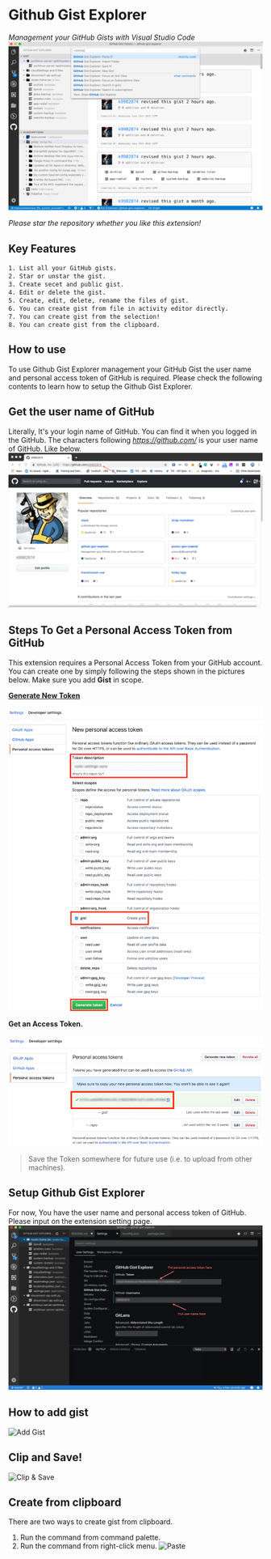 # Github Gist Explorer

*Management your GitHub Gists with Visual Studio Code*
![Screenshot](https://raw.githubusercontent.com/k9982874/github-gist-explorer/master/images/guide-1.png)

*Please star the repository whether you like this extension!*

## Key Features
```
1. List all your GitHub gists.
2. Star or unstar the gist.
3. Create secet and public gist.
4. Edit or delete the gist.
5. Create, edit, delete, rename the files of gist.
6. You can create gist from file in activity editor directly.
7. You can create gist from the selection!
8. You can create gist from the clipboard.
```

## How to use
To use Github Gist Explorer management your GitHub Gist the user name and personal access token of GitHub is required.
Please check the following contents to learn how to setup the Github Gist Explorer.

## Get the user name of GitHub
Literally, It's your login name of GitHub. You can find it when you logged in the GitHub. The characters following *https://github.com/* is your user name of GitHub. Like below.
![Get User Name](https://raw.githubusercontent.com/k9982874/github-gist-explorer/master/images/guide-2.png)

## Steps To Get a Personal Access Token from GitHub
This extension requires a Personal Access Token from your GitHub account. You can create one by simply following the steps shown in the pictures below. Make sure you add **Gist** in scope.

**[Generate New Token](https://github.com/settings/tokens/new?description=code-setting-sync&scopes=gist)**

![Select Scopes](https://raw.githubusercontent.com/k9982874/github-gist-explorer/master/images/guide-3.png)

**Get an Access Token.**

![Get Access Token](https://raw.githubusercontent.com/k9982874/github-gist-explorer/master/images/guide-4.png)

> Save the Token somewhere for future use (i.e. to upload from other machines).

## Setup Github Gist Explorer
For now, You have the user name and personal access token of GitHub. Please input on the extension setting page.
![Setup Extension](https://raw.githubusercontent.com/k9982874/github-gist-explorer/master/images/guide-5.png)

## How to add gist
![Add Gist](https://raw.githubusercontent.com/k9982874/github-gist-explorer/master/images/add-gist.gif)

## Clip and Save!
![Clip & Save](https://raw.githubusercontent.com/k9982874/github-gist-explorer/master/images/clip-and-save.gif)

## Create from clipboard
There are two ways to create gist from clipboard.
1. Run the command from command palette.
2. Run the command from right-click menu.
![Paste](https://raw.githubusercontent.com/k9982874/github-gist-explorer/master/images/paste.gif)
